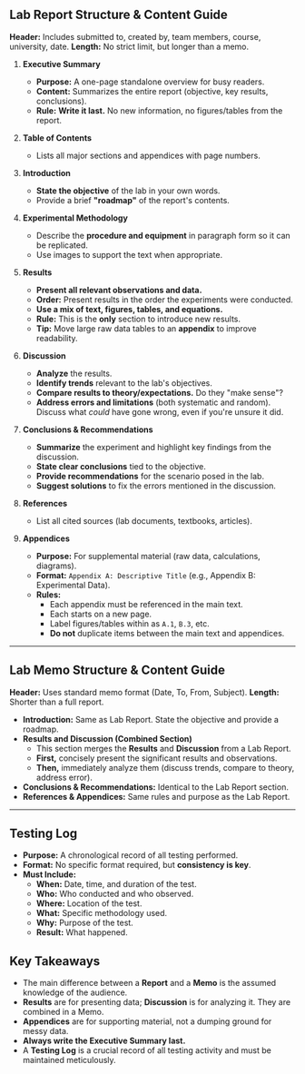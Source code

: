## Lab Report Structure & Content Guide

**Header:** Includes submitted to, created by, team members, course, university, date.
**Length:** No strict limit, but longer than a memo.

1.  **Executive Summary**
    *   **Purpose:** A one-page standalone overview for busy readers.
    *   **Content:** Summarizes the entire report (objective, key results, conclusions).
    *   **Rule:** **Write it last.** No new information, no figures/tables from the report.

2.  **Table of Contents**
    *   Lists all major sections and appendices with page numbers.

3.  **Introduction**
    *   **State the objective** of the lab in your own words.
    *   Provide a brief **"roadmap"** of the report's contents.

4.  **Experimental Methodology**
    *   Describe the **procedure and equipment** in paragraph form so it can be replicated.
    *   Use images to support the text when appropriate.

5.  **Results**
    *   **Present all relevant observations and data.**
    *   **Order:** Present results in the order the experiments were conducted.
    *   **Use a mix of text, figures, tables, and equations.**
    *   **Rule:** This is the **only** section to introduce new results.
    *   **Tip:** Move large raw data tables to an **appendix** to improve readability.

6.  **Discussion**
    *   **Analyze** the results.
    *   **Identify trends** relevant to the lab's objectives.
    *   **Compare results to theory/expectations.** Do they "make sense"?
    *   **Address errors and limitations** (both systematic and random). Discuss what *could* have gone wrong, even if you're unsure it did.

7.  **Conclusions & Recommendations**
    *   **Summarize** the experiment and highlight key findings from the discussion.
    *   **State clear conclusions** tied to the objective.
    *   **Provide recommendations** for the scenario posed in the lab.
    *   **Suggest solutions** to fix the errors mentioned in the discussion.

8.  **References**
    *   List all cited sources (lab documents, textbooks, articles).

9.  **Appendices**
    *   **Purpose:** For supplemental material (raw data, calculations, diagrams).
    *   **Format:** `Appendix A: Descriptive Title` (e.g., Appendix B: Experimental Data).
    *   **Rules:**
        *   Each appendix must be referenced in the main text.
        *   Each starts on a new page.
        *   Label figures/tables within as `A.1`, `B.3`, etc.
        *   **Do not** duplicate items between the main text and appendices.

---
## Lab Memo Structure & Content Guide

**Header:** Uses standard memo format (Date, To, From, Subject).
**Length:** Shorter than a full report.

*   **Introduction:** Same as Lab Report. State the objective and provide a roadmap.
*   **Results and Discussion (Combined Section)**
    *   This section merges the **Results** and **Discussion** from a Lab Report.
    *   **First,** concisely present the significant results and observations.
    *   **Then,** immediately analyze them (discuss trends, compare to theory, address error).
*   **Conclusions & Recommendations:** Identical to the Lab Report section.
*   **References & Appendices:** Same rules and purpose as the Lab Report.

---
## Testing Log

*   **Purpose:** A chronological record of all testing performed.
*   **Format:** No specific format required, but **consistency is key**.
*   **Must Include:**
    *   **When:** Date, time, and duration of the test.
    *   **Who:** Who conducted and who observed.
    *   **Where:** Location of the test.
    *   **What:** Specific methodology used.
    *   **Why:** Purpose of the test.
    *   **Result:** What happened.

## Key Takeaways
*   The main difference between a **Report** and a **Memo** is the assumed knowledge of the audience.
*   **Results** are for presenting data; **Discussion** is for analyzing it. They are combined in a Memo.
*   **Appendices** are for supporting material, not a dumping ground for messy data.
*   **Always write the Executive Summary last.**
*   A **Testing Log** is a crucial record of all testing activity and must be maintained meticulously.